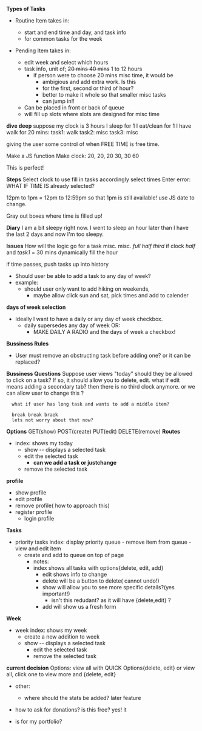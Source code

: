 **Types of Tasks**
- Routine Item takes in:
  - start and end time and day, and task info
  - for common tasks for the week

- Pending Item takes in:
  - edit week and select which hours 
  - task info, unit of; ~~20 mins 40 mins~~ 1 to 12 hours
    - if person were to choose 20 mins misc time, it would be
      - ambigious and add extra work. Is this
      - for the first, second or third of hour?
      - better to make it whole so that smaller misc tasks
      - can jump in!!
  - Can be placed in front or back of queue
  - will fill up slots where slots are designed for misc time

**dive deep**
suppose my clock is 3 hours
I sleep for 1
I eat/clean for 1
I have walk for 20 mins:
task1: walk
task2: misc
task3: misc

giving the user some control of when FREE TIME is free time.

Make a JS function
Make clock:
20, 20, 20
30, 30
60

This is perfect!

**Steps**
Select clock to use
fill in tasks accordingly
select times
Enter
    error: WHAT IF TIME IS already selected?

12pm to 1pm = 12pm to 12:59pm
so that 1pm is still available! use JS date to change.

Gray out boxes where time is filled up!


**Diary**
I am a bit sleepy right now.
I went to sleep an hour later 
than I have the last 2 days 
and now I'm too sleepy.

**Issues**
  How will the logic go for a task misc. misc.
  *full* *half* *third*
  if clock *half* and *task1* = 30 mins
  dynamically fill the hour

  if time passes, push tasks up into history

  - Should user be able to add a task to any day of week?
  - example:
    - should user only want to add hiking on weekends,
      - maybe allow click sun and sat, pick times and add to calender


**days of week selection**
- Ideally I want to have a daily or any day of week checkbox.
  - daily supersedes any day of week OR:
    - MAKE DAILY A RADIO and the days of week a checkbox!

**Bussiness Rules**
- User must remove an obstructing task before adding one? or it can be replaced?

**Bussiness Questions**
Suppose user views "today" should they be allowed to click on a task?
If so, it should allow you to delete, edit.
  what if edit means adding a secondary tab?
    then there is no third clock anymore.
      or we can allow user to change this ?

      what if user has long task and wants to add a middle item?

      break break braek
      lets not worry about that now?

**Options**
GET(show) POST(create) PUT(edit) DELETE(remove)
**Routes**
- index: shows my today
  - show -- displays a selected task
  - edit the selected task
    - **can we add a task or justchange**
  - remove the selected task


**profile**
  - show profile
  - edit profile
  - remove profile( how to approach this)
  - register profile
    - login profile

**Tasks**
- priority tasks index: display priority queue
                          - remove item from queue
                          - view and edit item
  - create and add to queue on top of page
    - notes:
    - index shows all tasks with options{delete, edit, add}
      - edit shows info to change
      - delete will be a button to delete( cannot undo!)
      - show will allow you to see more specific details?(yes important!)
        - isn't this redudant? as it will have {delete,edit} ?
      - add will show us a fresh form
  
**Week**
- week index: shows my week
  - create a new addition to week
  - show -- displays a selected task
    - edit the selected task
    - remove the selected task
  
**current decision**
Options:
  view all with  QUICK Options{delete, edit}
  or
  view all, click one to view more and {delete, edit}

  
- other:
  - where should the stats be added? later feature

- how to ask for donations? is this free? yes! it
- is for my portfolio?

